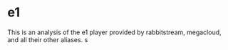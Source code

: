 # e1

This is an analysis of the e1 player provided by rabbitstream, megacloud, and all their other aliases.
s